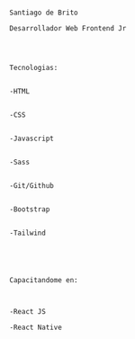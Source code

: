                                                                         Santiago de Brito
                                                                    Desarrollador Web Frontend Jr 



                                                                            Tecnologias:
  
                                                                               -HTML 

                                                                               -CSS

                                                                               -Javascript
  
                                                                               -Sass

                                                                               -Git/Github

                                                                               -Bootstrap

                                                                               -Tailwind




                                                                          Capacitandome en:


                                                                              -React JS
                                                                             -React Native


<!---
santiagodebrito12/santiagodebrito12 is a ✨ special ✨ repository because its `README.md` (this file) appears on your GitHub profile.
You can click the Preview link to take a look at your changes.
--->
